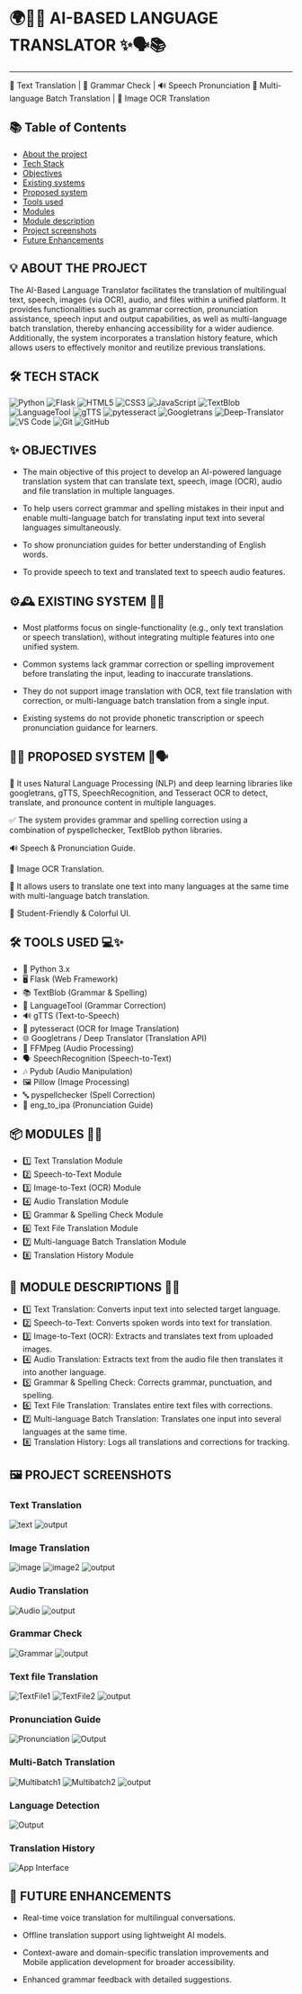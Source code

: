 


 # 🌍🤖✨ AI-BASED LANGUAGE TRANSLATOR ✨🗣️📚
------------------------------------------------
💬 Text Translation | 📝 Grammar Check | 🔊 Speech Pronunciation
📂 Multi-language Batch Translation | 📸 Image OCR Translation


## 📚 Table of Contents
- [About the project](#-about-the-project)
- [Tech Stack](#-tech-stack)
- [Objectives](#-objectives)
- [Existing systems](#-existing-systems)
- [Proposed system](#-proposed-system)
- [Tools used](#-tools-used)
- [Modules](#-modules)
- [Module description](#-modules-description)
- [Project screenshots](#-project-screenshots)
- [Future Enhancements](#-future-enhancements)

## 💡 ABOUT THE PROJECT

The AI-Based Language Translator facilitates the translation of multilingual text, speech, images (via OCR), audio, and files within a unified platform. It provides functionalities such as grammar correction, pronunciation assistance, speech input and output capabilities, as well as multi-language batch translation, thereby enhancing accessibility for a wider audience. Additionally, the system incorporates a translation history feature, which allows users to effectively monitor and reutilize previous translations.


## 🛠️ TECH STACK

![Python](https://img.shields.io/badge/Python-3776AB?style=for-the-badge&logo=python&logoColor=white)
![Flask](https://img.shields.io/badge/Flask-000000?style=for-the-badge&logo=flask&logoColor=white)
![HTML5](https://img.shields.io/badge/HTML5-E34F26?style=for-the-badge&logo=html5&logoColor=white)
![CSS3](https://img.shields.io/badge/CSS3-1572B6?style=for-the-badge&logo=css3&logoColor=white)
![JavaScript](https://img.shields.io/badge/JavaScript-F7DF1E?style=for-the-badge&logo=javascript&logoColor=black)
![TextBlob](https://img.shields.io/badge/TextBlob-FFB400?style=for-the-badge&logo=python&logoColor=white)
![LanguageTool](https://img.shields.io/badge/LanguageTool-0A66C2?style=for-the-badge&logo=apache&logoColor=white)
![gTTS](https://img.shields.io/badge/gTTS-4285F4?style=for-the-badge&logo=google&logoColor=white)
![pytesseract](https://img.shields.io/badge/pytesseract-FF4500?style=for-the-badge&logo=python&logoColor=white)
![Googletrans](https://img.shields.io/badge/Googletrans-34A853?style=for-the-badge&logo=googletranslate&logoColor=white)
![Deep-Translator](https://img.shields.io/badge/Deep--Translator-0078D7?style=for-the-badge&logo=deepnote&logoColor=white)
![VS Code](https://img.shields.io/badge/VS%20Code-0078D4?style=for-the-badge&logo=visualstudiocode&logoColor=white)
![Git](https://img.shields.io/badge/Git-F05032?style=for-the-badge&logo=git&logoColor=white)
![GitHub](https://img.shields.io/badge/GitHub-181717?style=for-the-badge&logo=github&logoColor=white)


## ✨ OBJECTIVES

- The main objective of this project to develop an AI-powered language translation system that can translate text, speech, image (OCR), audio  and file translation in multiple languages.
 
 - To help users correct grammar and spelling mistakes in their input and enable multi-language batch for translating input text into several languages simultaneously.

- To show pronunciation guides for better understanding of English words.
 
- To provide speech to text and translated text to speech audio features.  


## ⚙️🕰️ EXISTING SYSTEM 📝🔹

- Most platforms focus on single-functionality (e.g., only text translation or speech translation), without integrating multiple features into one unified system.

- Common systems lack grammar correction or spelling improvement before translating the input, leading to inaccurate translations.

- They do not support image translation with OCR, text file translation with correction, or multi-language batch translation from a single input.

- Existing systems do not provide phonetic transcription or speech pronunciation guidance for learners.


## 🚀🤖 PROPOSED SYSTEM 🌟🗣️

💬 It uses Natural Language Processing (NLP) and deep learning libraries like googletrans, gTTS, SpeechRecognition, and Tesseract OCR to detect, translate, and pronounce content in multiple languages.

✅ The system provides grammar and spelling correction using a combination of pyspellchecker, TextBlob python libraries.

🔊 Speech & Pronunciation Guide.

📸 Image OCR Translation.

📂 It allows users to translate one text into many languages at the same time with multi-language batch translation.

🌈 Student-Friendly & Colorful UI.


## 🛠️ TOOLS USED 💻✨

- 🐍 Python 3.x
- 🖥️ Flask (Web Framework)
- 📚 TextBlob (Grammar & Spelling)
- 📝 LanguageTool (Grammar Correction)
- 🔊 gTTS (Text-to-Speech)
- 📸 pytesseract (OCR for Image Translation)
- 🌐 Googletrans / Deep Translator (Translation API)
- 🎵 FFMpeg (Audio Processing)
- 🗣️ SpeechRecognition (Speech-to-Text)
- 🎶 Pydub (Audio Manipulation)
- 🖼️ Pillow (Image Processing)
- 🔤 pyspellchecker (Spell Correction)
- 🔡 eng_to_ipa (Pronunciation Guide)

## 📦 MODULES 🧩🚀

- 1️⃣ Text Translation Module
- 2️⃣ Speech-to-Text Module
- 3️⃣ Image-to-Text (OCR) Module
- 4️⃣ Audio Translation Module
- 5️⃣ Grammar & Spelling Check Module
- 6️⃣ Text File Translation Module
- 7️⃣ Multi-language Batch Translation Module
- 8️⃣ Translation History Module

## 📝 MODULE DESCRIPTIONS 📖✨

- 1️⃣ Text Translation: Converts input text into selected target language.
- 2️⃣ Speech-to-Text: Converts spoken words into text for translation.
- 3️⃣ Image-to-Text (OCR): Extracts and translates text from uploaded images.
- 4️⃣ Audio Translation: Extracts text from the audio file then translates it into another language.
- 5️⃣ Grammar & Spelling Check: Corrects grammar, punctuation, and spelling.
- 6️⃣ Text File Translation: Translates entire text files with corrections.
- 7️⃣ Multi-language Batch Translation: Translates one input into several languages at the same time.
- 8️⃣ Translation History: Logs all translations and corrections for tracking.

## 🖼️ PROJECT SCREENSHOTS

### Text Translation
![text](screenshots/text.png)
![output](screenshots/output1.png)

### Image Translation
![image](screenshots/image.png)
![image2](screenshots/image2.png)
![output](screenshots/output2.png)

### Audio Translation
![Audio](screenshots/audio.png)
![output](screenshots/output3.png)

### Grammar Check
![Grammar](screenshots/grammar.png)
![output](screenshots/output4.png)

### Text file Translation
![TextFile1](screenshots/text_file1.png)
![TextFile2](screenshots/text_file2.png)
![output](screenshots/output5.png)

### Pronunciation Guide
![Pronunciation](screenshots/pronunciation.png)
![Output](screenshots/output6.png)

### Multi-Batch Translation
![Multibatch1](screenshots/multibatch1.png)
![Multibatch2](screenshots/multibatch2.png)
![output](screenshots/output7.png)

### Language Detection
![Output](screenshots/language_detection.png)

### Translation History
![App Interface](screenshots/translation_history.png)


## 🚀 FUTURE ENHANCEMENTS

-  Real-time voice translation for multilingual conversations.

-  Offline translation support using lightweight AI models.

-  Context-aware and domain-specific translation improvements and Mobile application development for broader accessibility.

- Enhanced grammar feedback with detailed suggestions.


